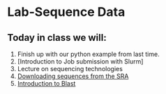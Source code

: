 # Lab-Sequence Data

## Today in class we will: 

1. Finish up with our python example from last time. 
4. [Introduction to Job submission with Slurm]
2. Lecture on sequencing technologies 
3. [Downloading sequences from the SRA](SRA.md)
5. [Introduction to Blast](Blast.md)
